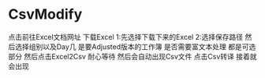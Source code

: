 # CsvModify
点击前往Excel文档网址 
下载Excel
1:先选择下载下来的Excel
2:选择保存路径
然后选择组别以及Day几 是要Adjusted版本的工作簿 是否需要富文本处理 都是可选部分
然后点击Excel2Csv
耐心等待
然后会自动出现Csv文件 点击Csv转译 
接着就会出现
